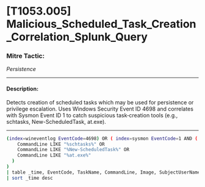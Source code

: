 # [T1053.005] Malicious_Scheduled_Task_Creation_Correlation_Splunk_Query

### Mitre Tactic:  
*Persistence*

---

#### Description:  
Detects creation of scheduled tasks which may be used for persistence or privilege escalation. Uses Windows Security Event ID 4698 and correlates with Sysmon Event ID 1 to catch suspicious task‐creation tools (e.g., schtasks, New-ScheduledTask, at.exe).

---

```bash
(index=wineventlog EventCode=4698) OR ( index=sysmon EventCode=1 AND (
    CommandLine LIKE "%schtasks%" OR
    CommandLine LIKE "%New-ScheduledTask%" OR
    CommandLine LIKE "%at.exe%"
  )
)
| table _time, EventCode, TaskName, CommandLine, Image, SubjectUserName, ComputerName
| sort _time desc
```
